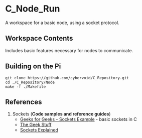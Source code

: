# C_Node_Run
A workspace for a basic node, using a socket protocol.

## Workspace Contents
Includes basic features necessary for nodes to communicate.

## Building on the Pi
```
git clone https://github.com/cybervoid/C_Repository.git
cd ./C_Repository/Node
make -f ./Makefile

```

## References
1. Sockets  (**Code samples and reference guides**)
    - [Geeks for Geeks - Sockets Example](https://www.geeksforgeeks.org/socket-programming-cc/) - basic sockets in C
    - [The Geek Stuff](https://www.thegeekstuff.com/2011/12/c-socket-programming/?utm_source=feedburner)
    - [Sockets Explained](http://www.cs.rpi.edu/~moorthy/Courses/os98/Pgms/socket.html)
